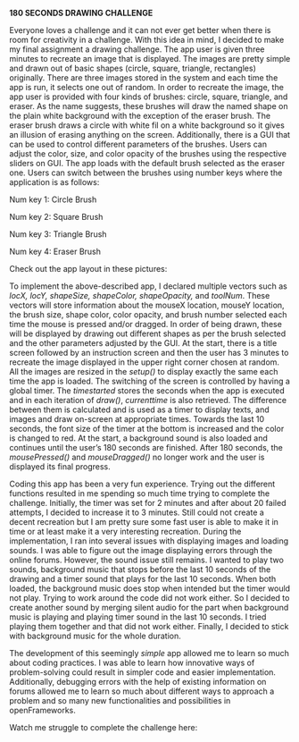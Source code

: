 **180 SECONDS DRAWING CHALLENGE**

Everyone loves a challenge and it can not ever get better when there is room for creativity in a challenge. With this idea in mind, I decided to make my final assignment a drawing challenge. The app user is given three minutes to recreate an image that is displayed. The images are pretty simple and drawn out of basic shapes (circle, square, triangle, rectangles) originally. There are three images stored in the system and each time the app is run, it selects one out of random. In order to recreate the image, the app user is provided with four kinds of brushes: circle, square, triangle, and eraser. As the name suggests, these brushes will draw the named shape on the plain white background with the exception of the eraser brush. The eraser brush draws a circle with white fil on a white background so it gives an illusion of erasing anything on the screen. Additionally, there is a GUI that can be used to control different parameters of the brushes. Users can adjust the color, size, and color opacity of the brushes using the respective sliders on GUI. The app loads with the default brush selected as the eraser one. Users can switch between the brushes using number keys where the application is as follows:

Num key 1: Circle Brush

Num key 2: Square Brush

Num key 3: Triangle Brush

Num key 4: Eraser Brush

Check out the app layout in these pictures:

To implement the above-described app, I declared multiple vectors such as _locX, locY, shapeSize, shapeColor, shapeOpacity,_ and _toolNum_. These vectors will store information about the mouseX location, mouseY location, the brush size, shape color, color opacity, and brush number selected each time the mouse is pressed and/or dragged. In order of being drawn, these will be displayed by drawing out different shapes as per the brush selected and the other parameters adjusted by the GUI. At the start, there is a title screen followed by an instruction screen and then the user has 3 minutes to recreate the image displayed in the upper right corner chosen at random. All the images are resized in the _setup()_ to display exactly the same each time the app is loaded. The switching of the screen is controlled by having a global timer. The _timestarted_ stores the seconds when the app is executed and in each iteration of _draw()_, _currenttime_ is also retrieved. The difference between them is calculated and is used as a timer to display texts, and images and draw on-screen at appropriate times. Towards the last 10 seconds, the font size of the timer at the bottom is increased and the color is changed to red. At the start, a background sound is also loaded and continues until the user’s 180 seconds are finished. After 180 seconds, the _mousePressed()_ and _mouseDragged()_ no longer work and the user is displayed its final progress. 

Coding this app has been a very fun experience. Trying out the different functions resulted in me spending so much time trying to complete the challenge. Initially, the timer was set for 2 minutes and after about 20 failed attempts, I decided to increase it to 3 minutes. Still could not create a decent recreation but I am pretty sure some fast user is able to make it in time or at least make it a very interesting recreation. During the implementation, I ran into several issues with displaying images and loading sounds. I was able to figure out the image displaying errors through the online forums. However, the sound issue still remains. I wanted to play two sounds, background music that stops before the last 10 seconds of the drawing and a timer sound that plays for the last 10 seconds. When both loaded, the background music does stop when intended but the timer would not play. Trying to work around the code did not work either. So I decided to create another sound by merging silent audio for the part when background music is playing and playing timer sound in the last 10 seconds. I tried playing them together and that did not work either. Finally, I decided to stick with background music for the whole duration.

The development of this seemingly _simple_ app allowed me to learn so much about coding practices. I was able to learn how innovative ways of problem-solving could result in simpler code and easier implementation. Additionally, debugging errors with the help of existing information on forums allowed me to learn so much about different ways to approach a problem and so many new functionalities and possibilities in openFrameworks. 

Watch me struggle to complete the challenge here:
